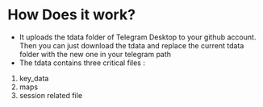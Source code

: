 # How Does it work? 
* It uploads the tdata folder of Telegram Desktop to your github account. Then you can just download the tdata and replace the current tdata folder with the new one in your telegram path 
* The tdata contains three critical files :
 1. key_data
 2. maps
 3. session related file
  





